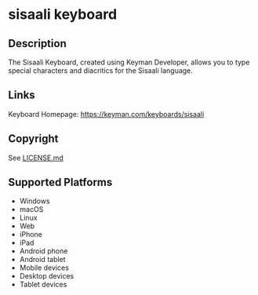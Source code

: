 sisaali keyboard
==============

Description
-----------
The Sisaali Keyboard, created using Keyman Developer, allows you to type special characters and diacritics for the Sisaali language.

Links
-----
Keyboard Homepage: https://keyman.com/keyboards/sisaali

Copyright
---------
See [LICENSE.md](LICENSE.md)

Supported Platforms
-------------------
 * Windows
 * macOS
 * Linux
 * Web
 * iPhone
 * iPad
 * Android phone
 * Android tablet
 * Mobile devices
 * Desktop devices
 * Tablet devices

